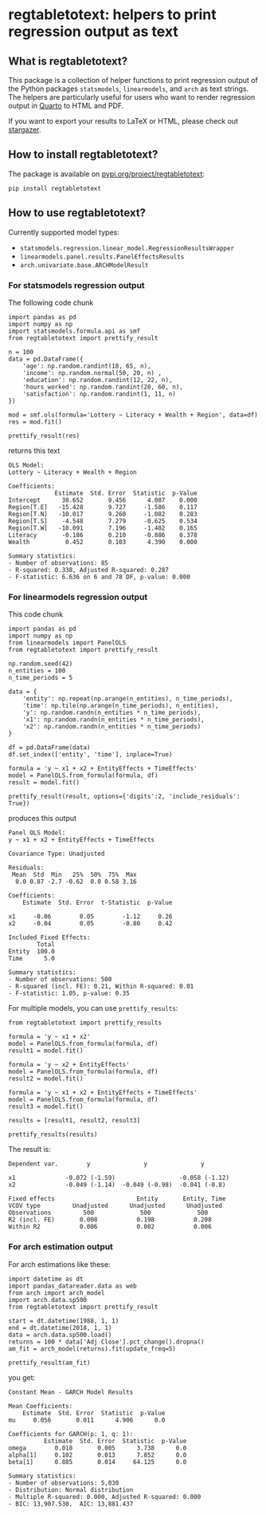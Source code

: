 # regtabletotext: helpers to print regression output as text

## What is regtabletotext?

This package is a collection of helper functions to print regression output of the Python packages `statsmodels`, `linearmodels`, and `arch` as text strings. The helpers are particularly useful for users who want to render regression output in [Quarto](https://quarto.org/) to HTML and PDF.

If you want to export your results to LaTeX or HTML, please check out [stargazer](https://pypi.org/project/stargazer/).

## How to install regtabletotext?

The package is available on [pypi.org/project/regtabletotext](https://pypi.org/project/regtabletotext/):

```
pip install regtabletotext
```

## How to use regtabletotext?

Currently supported model types:

- `statsmodels.regression.linear_model.RegressionResultsWrapper`
- `linearmodels.panel.results.PanelEffectsResults`
- `arch.univariate.base.ARCHModelResult`

### For statsmodels regression output

The following code chunk
```
import pandas as pd
import numpy as np
import statsmodels.formula.api as smf
from regtabletotext import prettify_result

n = 100 
data = pd.DataFrame({
    'age': np.random.randint(18, 65, n),
    'income': np.random.normal(50, 20, n) ,
    'education': np.random.randint(12, 22, n),
    'hours_worked': np.random.randint(20, 60, n),
    'satisfaction': np.random.randint(1, 11, n) 
})

mod = smf.ols(formula='Lottery ~ Literacy + Wealth + Region', data=df)
res = mod.fit()

prettify_result(res)
```

returns this text
```
OLS Model:
Lottery ~ Literacy + Wealth + Region

Coefficients:
             Estimate  Std. Error  Statistic  p-Value
Intercept      38.652       9.456      4.087    0.000
Region[T.E]   -15.428       9.727     -1.586    0.117
Region[T.N]   -10.017       9.260     -1.082    0.283
Region[T.S]    -4.548       7.279     -0.625    0.534
Region[T.W]   -10.091       7.196     -1.402    0.165
Literacy       -0.186       0.210     -0.886    0.378
Wealth          0.452       0.103      4.390    0.000

Summary statistics:
- Number of observations: 85
- R-squared: 0.338, Adjusted R-squared: 0.287
- F-statistic: 6.636 on 6 and 78 DF, p-value: 0.000
```

### For linearmodels regression output

This code chunk
```
import pandas as pd
import numpy as np
from linearmodels import PanelOLS
from regtabletotext import prettify_result

np.random.seed(42)
n_entities = 100
n_time_periods = 5

data = {
    'entity': np.repeat(np.arange(n_entities), n_time_periods),
    'time': np.tile(np.arange(n_time_periods), n_entities),
    'y': np.random.randn(n_entities * n_time_periods),
    'x1': np.random.randn(n_entities * n_time_periods),
    'x2': np.random.randn(n_entities * n_time_periods)
}

df = pd.DataFrame(data)
df.set_index(['entity', 'time'], inplace=True)

formula = 'y ~ x1 + x2 + EntityEffects + TimeEffects'
model = PanelOLS.from_formula(formula, df)
result = model.fit()

prettify_result(result, options={'digits':2, 'include_residuals': True})
```
produces this output
```
Panel OLS Model:
y ~ x1 + x2 + EntityEffects + TimeEffects

Covariance Type: Unadjusted

Residuals:
 Mean  Std  Min   25%  50%  75%  Max
  0.0 0.87 -2.7 -0.62  0.0 0.58 3.16

Coefficients:
    Estimate  Std. Error  t-Statistic  p-Value

x1     -0.06        0.05        -1.12     0.26
x2     -0.04        0.05        -0.80     0.42

Included Fixed Effects:
        Total
Entity  100.0
Time      5.0

Summary statistics:
- Number of observations: 500
- R-squared (incl. FE): 0.21, Within R-squared: 0.01
- F-statistic: 1.05, p-value: 0.35
```
For multiple models, you can use `prettify_results`:
```
from regtabletotext import prettify_results

formula = 'y ~ x1 + x2'
model = PanelOLS.from_formula(formula, df)
result1 = model.fit()

formula = 'y ~ x2 + EntityEffects'
model = PanelOLS.from_formula(formula, df)
result2 = model.fit()

formula = 'y ~ x1 + x2 + EntityEffects + TimeEffects'
model = PanelOLS.from_formula(formula, df)
result3 = model.fit()

results = [result1, result2, result3]

prettify_results(results)
```
The result is:
```
Dependent var.        y               y               y

x1              -0.072 (-1.59)                  -0.058 (-1.12)
x2              -0.049 (-1.14)  -0.049 (-0.98)  -0.041 (-0.8)

Fixed effects                       Entity       Entity, Time
VCOV type         Unadjusted      Unadjusted      Unadjusted
Observations         500             500             500
R2 (incl. FE)       0.008           0.198           0.208
Within R2           0.006           0.002           0.006
```

### For arch estimation output

For arch estimations like these:
```
import datetime as dt
import pandas_datareader.data as web
from arch import arch_model
import arch.data.sp500
from regtabletotext import prettify_result

start = dt.datetime(1988, 1, 1)
end = dt.datetime(2018, 1, 1)
data = arch.data.sp500.load()
returns = 100 * data['Adj Close'].pct_change().dropna()
am_fit = arch_model(returns).fit(update_freq=5)

prettify_result(am_fit)
```
you get:
```
Constant Mean - GARCH Model Results

Mean Coefficients:
    Estimate  Std. Error  Statistic  p-Value
mu     0.056       0.011      4.906      0.0

Coefficients for GARCH(p: 1, q: 1):
          Estimate  Std. Error  Statistic  p-Value
omega        0.018       0.005      3.738      0.0
alpha[1]     0.102       0.013      7.852      0.0
beta[1]      0.885       0.014     64.125      0.0

Summary statistics:
- Number of observations: 5,030
- Distribution: Normal distribution
- Multiple R-squared: 0.000, Adjusted R-squared: 0.000
- BIC: 13,907.530,  AIC: 13,881.437
```